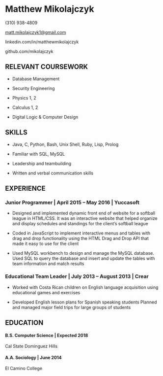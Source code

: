 # Matthew Mikolajczyk

(310) 938-4809

matt.mikolajczyk1@gmail.com

linkedin.com/in/matthewmikolajczyk

github.com/mikolajczyk

## RELEVANT COURSEWORK

- Database Management

- Security Engineering

- Physics 1, 2

- Calculus 1, 2

- Digital Logic & Computer Design

## SKILLS

- Java, C, Python, Bash, Unix Shell, Ruby, Lisp, Prolog

- Familiar with SQL, MySQL

- Leadership and teambuilding

- Written and verbal communication skills

## EXPERIENCE
### Junior Programmer | April 2015 – May 2016 | Yuccasoft

- Designed and implemented dynamic front end of website for a softball league in HTML/CSS. It was an interactive website that helped organize and display schedules and standings for the client’s softball league

- Coded in JavaScript to implement interactive menus and tables with drag and drop functionality using the HTML Drag and Drop API that made it easy to use for the client

- Used MySQL workbench to design and manage the MySQL database. Used SQL to query the database and insert and update the tables with team information and match results

### Educational Team Leader | July 2013 – August 2013 | Crear

- Worked with Costa Rican children on English language acquisition using educational games and exercises

- Developed English lesson plans for Spanish speaking students
Planned and managed major field trips for large groups of students
 
## EDUCATION

#### B.S. Computer Science | Expected 2018

Cal State Dominguez Hills

#### A.A. Sociology | June 2014

El Camino College
